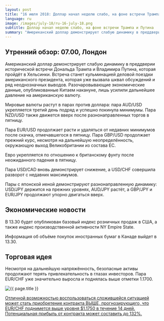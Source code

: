 ```yaml
---
layout: post
title: "16 июля 2018: Доллар начал неделю слабо, на фоне встречи Трампа и Путина"
language: ru
image: /images/july-18/ru-16-july-18.png
subtitle: Доллар начал неделю слабо, на фоне встречи Трампа и Путина
summary: "Американский доллар демонстрирует слабую динамику в преддверии исторической встречи Дональда Трампа и Владимира Путина, которая пройдёт в Хельсинки"
---
```

## Утренний обзор: 07.00, Лондон
 
Американский доллар демонстрирует слабую динамику в преддверии исторической встречи Дональда Трампа и Владимира Путина, которая пройдёт в Хельсинки. Встреча станет кульминацией деловой поездки американского президента, которая уже вызвала шквал обсуждений и ряд неоднозначных выводов. Разочаровывающие экономические данные, опубликованные Китаем накануне, лишь усилили дальнейшее давление на американскую валюту.
 
Мировые валюты растут в парах против доллара: пара AUD/USD укрепляется третий день подряд и успешно покинула минимумы. Пара NZD/USD также движется вверх после разнонаправленных торгов в пятницу.
 
Пара EUR/USD продолжает расти и удаляться от недавних минимумов после скачка, отмечавшегося в пятницу. Пара GBP/USD продолжает прежний курс, несмотря на дальнейшую неопределённость, окружающую выход Великобритании из состава ЕС.
 
Евро укрепляется по отношению к британскому фунту после неожиданного падения в пятницу.
 
Пара USD/CAD вновь демонстрирует снижение, а USD/CHF совершила разворот с недавних максимумов.
 
Пары с японской иеной демонстрируют разнонаправленную динамику: USD/JPY держится на прежних уровнях, AUD/JPY растёт, а GBP/JPY и EUR/JPY продолжают упорно двигаться вверх.
 
## Экономические новости

В 13.30 будет опубликован базовый индекс розничных продаж в США, а также индекс производственной активности NY Empire State.
 
Информация об объёме покупок иностранных бумаг в Канаде выйдет в 13.30.
 
## Торговая идея

Несмотря на дальнейшую напряжённость, безопасные активы продолжают терять привлекательность в глазах инвесторов. Пара EUR/CHF уже значительно выросла и поднялась выше отметки 1.1700.

<img src="{{ site.url }}/images/july-18/ru-16-july-18.png" alt="{{ page.title }}"  title="{{ page.title }}">

<a href="%LINK%%?currency=USD&market=forex&underlying=frxEURCHF&formname=higherlower&amount=10&amount_type=stake&expiry_type=duration&duration_amount=14&duration_units=d&barrier=1.1750" target="_blank" rel="noopener noreferrer nofollow">Отличной возможностью воспользоваться сложившейся ситуацией может стать приобретение контракта ВЫШЕ, прогнозирующего, что EUR/CHF поднимется выше уровня $1.1750 в течение 14 дней. Потенциальная прибыль от контракта может составить до 132%.</a>
